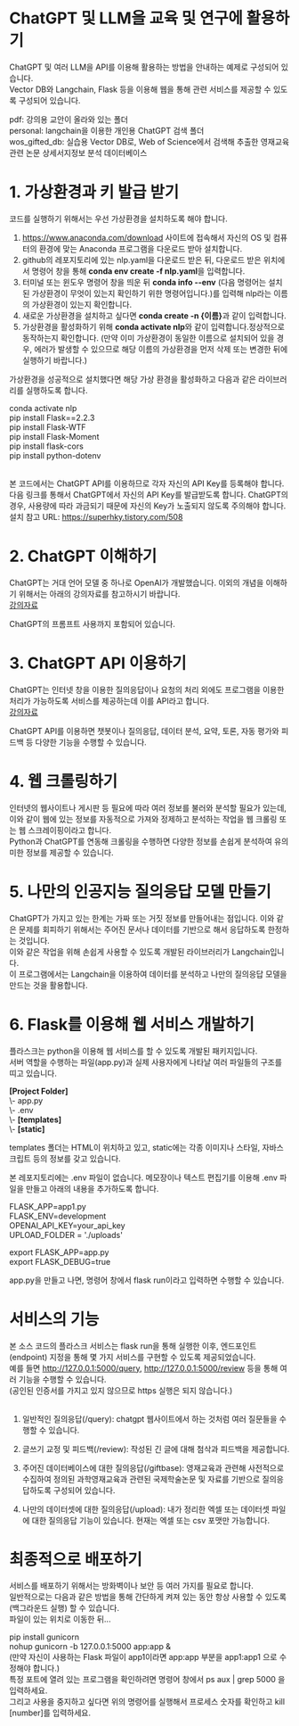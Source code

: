 # ChatGPT 및 LLM을 교육 및 연구에 활용하기

ChatGPT 및 여러 LLM을 API를 이용해 활용하는 방법을 안내하는 예제로 구성되어 있습니다.<br>
Vector DB와 Langchain, Flask 등을 이용해 웹을 통해 관련 서비스를 제공할 수 있도록 구성되어 있습니다.<br>

pdf: 강의용 교안이 올라와 있는 폴더<br>
personal: langchain을 이용한 개인용 ChatGPT 검색 폴더<br>
wos_gifted_db: 실습용 Vector DB로, Web of Science에서 검색해 추출한 영재교육 관련 논문 상세서지정보 분석 데이터베이스

<H1>1. 가상환경과 키 발급 받기</H1>

코드를 실행하기 위해서는 우선 가상환경을 설치하도록 해야 합니다.

1) https://www.anaconda.com/download 사이트에 접속해서 자신의 OS 및 컴퓨터의 환경에 맞는 Anaconda 프로그램을 다운로드 받아 설치합니다.
2) github의 레포지토리에 있는 nlp.yaml을 다운로드 받은 뒤, 다운로드 받은 위치에서 명령어 창을 통해 <b>conda env create -f nlp.yaml</b>을 입력합니다.
3) 터미널 또는 윈도우 명령어 창을 띄운 뒤 <b>conda info --env</b> (다음 명령어는 설치된 가상환경이 무엇이 있는지 확인하기 위한 명령어입니다.)를 입력해 nlp라는 이름의 가상환경이 있는지 확인합니다.
4) 새로운 가상환경을 설치하고 싶다면 <b>conda create -n {이름}</b>과 같이 입력합니다.
5) 가상환경을 활성화하기 위해 <b>conda activate nlp</b>와 같이 입력합니다.정상적으로 동작하는지 확인합니다.
(만약 이미 가상환경이 동일한 이름으로 설치되어 있을 경우, 에러가 발생할 수 있으므로 해당 이름의 가상환경을 먼저 삭제 또는 변경한 뒤에 실행하기 바랍니다.)

가상환경을 성공적으로 설치했다면 해당 가상 환경을 활성화하고 다음과 같은 라이브러리를 실행하도록 합니다.

conda activate nlp<br>
pip install Flask==2.2.3<br>
pip install Flask-WTF<br>
pip install Flask-Moment<br>
pip install flask-cors<br>
pip install python-dotenv<br><br>

본 코드에서는 ChatGPT API를 이용하므로 각자 자신의 API Key를 등록해야 합니다.<br>
다음 링크를 통해서 ChatGPT에서 자신의 API Key를 발급받도록 합니다. ChatGPT의 경우, 사용량에 따라 과금되기 때문에 자신의 Key가 노출되지 않도록 주의해야 합니다.<br>
설치 참고 URL: https://superhky.tistory.com/508<br>

<H1>2. ChatGPT 이해하기</H1>

ChatGPT는 거대 언어 모델 중 하나로 OpenAI가 개발했습니다. 이외의 개념을 이해하기 위해서는 아래의 강의자료를 참고하시기 바랍니다.<br>
[강의자료](https://github.com/inevertoldu/chatgpt/blob/main/pdf/2023%20chatgpt%20api%201.pdf)

ChatGPT의 프롬프트 사용까지 포함되어 있습니다.

<H1>3. ChatGPT API 이용하기</H1>

ChatGPT는 인터넷 창을 이용한 질의응답이나 요청의 처리 외에도 프로그램을 이용한 처리가 가능하도록 서비스를 제공하는데 이를 API라고 합니다.<br>
[강의자료](https://github.com/inevertoldu/chatgpt/blob/main/pdf/2023%20chatgpt%20api%202.pdf)

ChatGPT API를 이용하면 챗봇이나 질의응답, 데이터 분석, 요약, 토론, 자동 평가와 피드백 등 다양한 기능을 수행할 수 있습니다.

<H1>4. 웹 크롤링하기</H1>

인터넷의 웹사이트나 게시판 등 필요에 따라 여러 정보를 불러와 분석할 필요가 있는데, 이와 같이 웹에 있는 정보를 자동적으로 가져와 정제하고 분석하는 작업을 웹 크롤링 또는 웹 스크레이핑이라고 합니다.<br>
Python과 ChatGPT를 연동해 크롤링을 수행하면 다양한 정보를 손쉽게 분석하여 유의미한 정보를 제공할 수 있습니다.<br>

<H1>5. 나만의 인공지능 질의응답 모델 만들기</H1>

ChatGPT가 가지고 있는 한계는 가짜 또는 거짓 정보를 만들어내는 점입니다. 이와 같은 문제를 회피하기 위해서는 주어진 문서나 데이터를 기반으로 해서 응답하도록 한정하는 것입니다.<br>
이와 같은 작업을 위해 손쉽게 사용할 수 있도록 개발된 라이브러리가 Langchain입니다.<br>
이 프로그램에서는 Langchain을 이용하여 데이터를 분석하고 나만의 질의응답 모델을 만드는 것을 활용합니다.

<H1>6. Flask를 이용해 웹 서비스 개발하기</H1>
플라스크는 python을 이용해 웹 서비스를 할 수 있도록 개발된 패키지입니다.<br>
서버 역할을 수행하는 파일(app.py)과 실제 사용자에게 나타날 여러 파일들의 구조를 띠고 있습니다.
<p></p>
<b>[Project Folder]</b><br>
\- app.py<br>
\- .env<br>
\- <b>[templates]</b><br>
\- <b>[static]</b><br>
<p>templates 폴더는 HTML이 위치하고 있고, static에는 각종 이미지나 스타일, 자바스크립트 등의 정보를 갖고 있습니다.</p>

본 레포지토리에는 .env 파일이 없습니다. 메모장이나 텍스트 편집기를 이용해 .env 파일을 만들고 아래의 내용을 추가하도록 합니다.

FLASK_APP=app1.py<br>
FLASK_ENV=development<br>
OPENAI_API_KEY=your_api_key<br>
UPLOAD_FOLDER = './uploads'
<p></p>
export FLASK_APP=app.py<br>
export FLASK_DEBUG=true
<p></p>
app.py을 만들고 나면, 명령어 창에서 flask run이라고 입력하면 수행할 수 있습니다.

<H1>서비스의 기능</H1>

본 소스 코드의 플라스크 서비스는 flask run을 통해 실행한 이후, 엔드포인트(endpoint) 지정을 통해 몇 가지 서비스를 구현할 수 있도록 제공되었습니다.<br>
예를 들면 http://127.0.0.1:5000/query, http://127.0.0.1:5000/review 등을 통해 여러 기능을 수행할 수 있습니다.<br>
(공인된 인증서를 가지고 있지 않으므로 https 실행은 되지 않습니다.)<br><br>

1. 일반적인 질의응답(/query): chatgpt 웹사이트에서 하는 것처럼 여러 질문들을 수행할 수 있습니다.<p>
2. 글쓰기 교정 및 피드백(/review): 작성된 긴 글에 대해 첨삭과 피드백을 제공합니다.<p>
3. 주어진 데이터베이스에 대한 질의응답(/giftbase): 영재교육과 관련해 사전적으로 수집하여 정의된 과학영재교육과 관련된 국제학술논문 및 자료를 기반으로 질의응답하도록 구성되어 있습니다.<p>
4. 나만의 데이터셋에 대한 질의응답(/upload): 내가 정리한 엑셀 또는 데이터셋 파일에 대한 질의응답 기능이 있습니다. 현재는 엑셀 또는 csv 포맷만 가능합니다.<p>


<H1>최종적으로 배포하기</H1>

서비스를 배포하기 위해서는 방화벽이나 보안 등 여러 가지를 필요로 합니다.<br>
일반적으로는 다음과 같은 방법을 통해 간단하게 켜져 있는 동안 항상 사용할 수 있도록(백그라운드 실행) 할 수 있습니다.<br>
파일이 있는 위치로 이동한 뒤...<br>
<p></p>
pip install gunicorn<br>
nohup gunicorn -b 127.0.0.1:5000 app:app &<br>
(만약 자신이 사용하는 Flask 파일이 app1이라면 app:app 부분을 app1:app1 으로 수정해야 합니다.)<br>
특정 포트에 열려 있는 프로그램을 확인하려면 명령어 창에서 ps aux | grep 5000 을 입력하세요.<br>
그리고 사용을 중지하고 싶다면 위의 명령어를 실행해서 프로세스 숫자를 확인하고 kill [number]를 입력하세요.




